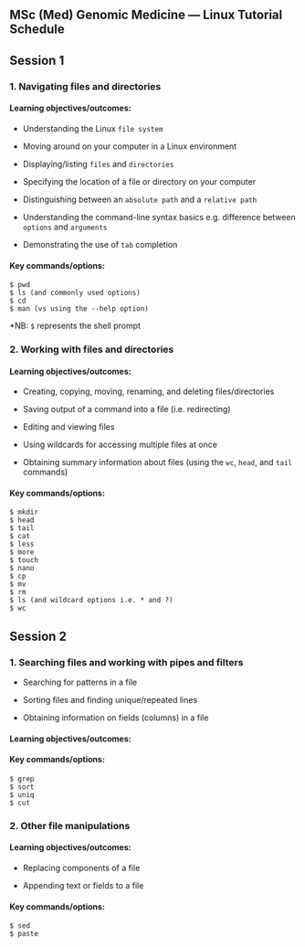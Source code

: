 ## MSc (Med) Genomic Medicine — Linux Tutorial Schedule

## Session 1

### 1. Navigating files and directories 

#### Learning objectives/outcomes: 
- Understanding the Linux ``file system``

- Moving around on your computer in a Linux environment

- Displaying/listing ``files`` and ``directories``

- Specifying the location of a file or directory on your computer

- Distinguishing between an ``absolute path`` and a ``relative path``

- Understanding the command-line syntax basics e.g. difference between ``options`` and ``arguments``

- Demonstrating the use of ``tab`` completion

#### Key commands/options:
```
$ pwd
$ ls (and commonly used options)
$ cd
$ man (vs using the --help option)
```
*NB: ``$`` represents the shell prompt

### 2. Working with files and directories

#### Learning objectives/outcomes: 
- Creating, copying, moving, renaming, and deleting files/directories

- Saving output of a command into a file (i.e. redirecting)

- Editing and viewing files

- Using wildcards for accessing multiple files at once

- Obtaining summary information about files (using the ``wc``, ``head``, and ``tail`` commands)

#### Key commands/options:
```
$ mkdir
$ head
$ tail
$ cat
$ less
$ more
$ touch
$ nano
$ cp
$ mv
$ rm
$ ls (and wildcard options i.e. * and ?)
$ wc
```


## Session 2

### 1. Searching files and working with pipes and filters
- Searching for patterns in a file

- Sorting files and finding unique/repeated lines

- Obtaining information on fields (columns) in a file

#### Learning objectives/outcomes: 

#### Key commands/options:

```
$ grep
$ sort
$ uniq
$ cut
```

### 2. Other file manipulations

#### Learning objectives/outcomes: 

- Replacing components of a file 

- Appending text or fields to a file

#### Key commands/options:

```
$ sed
$ paste
```
